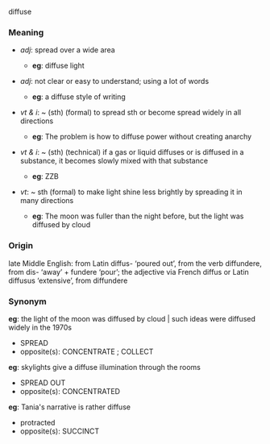 diffuse
### Meaning
+ _adj_: spread over a wide area
	+ __eg__: diffuse light
+ _adj_: not clear or easy to understand; using a lot of words
	+ __eg__: a diffuse style of writing

+ _vt & i_: ~ (sth) (formal) to spread sth or become spread widely in all directions
	+ __eg__: The problem is how to diffuse power without creating anarchy
+ _vt & i_: ~ (sth) (technical) if a gas or liquid diffuses or is diffused in a substance, it becomes slowly mixed with that substance
	+ __eg__: ZZB
+ _vt_: ~ sth (formal) to make light shine less brightly by spreading it in many directions
	+ __eg__: The moon was fuller than the night before, but the light was diffused by cloud

### Origin

late Middle English: from Latin diffus- ‘poured out’, from the verb diffundere, from dis- ‘away’ + fundere ‘pour’; the adjective via French diffus or Latin diffusus ‘extensive’, from diffundere

### Synonym

__eg__: the light of the moon was diffused by cloud | such ideas were diffused widely in the 1970s

+ SPREAD
+ opposite(s): CONCENTRATE ; COLLECT

__eg__: skylights give a diffuse illumination through the rooms

+ SPREAD OUT
+ opposite(s): CONCENTRATED

__eg__: Tania's narrative is rather diffuse

+ protracted
+ opposite(s): SUCCINCT


